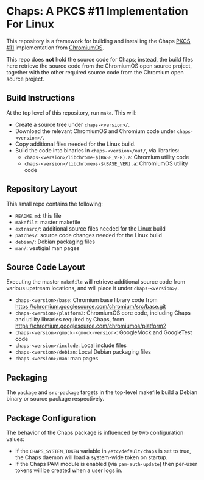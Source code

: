 Chaps: A PKCS #11 Implementation For Linux
==========================================

This repository is a framework for building and installing the Chaps
[PKCS #11](http://www.emc.com/emc-plus/rsa-labs/standards-initiatives/pkcs-11-cryptographic-token-interface-standard.htm)
implementation from
[ChromiumOS](http://www.chromium.org/developers/design-documents/chaps-technical-design).

This repo does **not** hold the source code for Chaps; instead, the build files here retrieve the
source code from the ChromiumOS open source project, together with the other required
source code from the Chromium open source project.


Build Instructions
------------------

At the top level of this repository, run `make`.  This will:

 - Create a source tree under `chaps-<version>/`.
 - Download the relevant ChromiumOS and Chromium code under `chaps-<version>/`.
 - Copy additional files needed for the Linux build.
 - Build the code into binaries in `chaps-<version>/out/`, via libraries:
     - `chaps-<version>/libchrome-$(BASE_VER).a`: Chromium utility code
     - `chaps-<version>/libchromeos-$(BASE_VER).a`: ChromiumOS utility code


Repository Layout
-----------------

This small repo contains the following:

 - `README.md`: this file
 - `makefile`: master makefile
 - `extrasrc/`: additional source files needed for the Linux build
 - `patches/`: source code changes needed for the Linux build
 - `debian/`: Debian packaging files
 - `man/`: vestigial man pages


Source Code Layout
------------------

Executing the master `makefile` will retrieve additional source code from various upstream locations, and will place it
under `chaps-<version>/`.

 - `chaps-<version>/base`: Chromium base library code from https://chromium.googlesource.com/chromium/src/base.git
 - `chaps-<version>/platform2`: ChromiumOS core code, including Chaps and utility libraries required by Chaps, from
   https://chromium.googlesource.com/chromiumos/platform2
 - `chaps-<version>/gmock-<gmock-version>`: GoogleMock and GoogleTest code
 - `chaps-<version>/include`: Local include files
 - `chaps-<version>/debian`: Local Debian packaging files
 - `chaps-<version>/man`: man pages


Packaging
---------

The `package` and `src-package` targets in the top-level makefile build a Debian
binary or source package respectively.


Package Configuration
---------------------

The behavior of the Chaps package is influenced by two configuration values:

 - If the `CHAPS_SYSTEM_TOKEN` variable in `/etc/default/chaps` is set to true, the
   Chaps daemon will load a system-wide token on startup.
 - If the Chaps PAM module is enabled (via `pam-auth-update`) then per-user tokens will be
   created when a user logs in.
